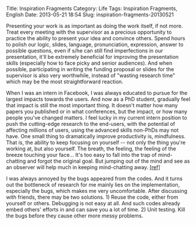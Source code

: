 Title: Inspiration Fragments
Category: Life
Tags: Inspiration Fragments, English
Date: 2013-05-21 18:54
Slug: inspiration-fragments-20130521

Presenting your work is as important as doing the work itself, if not more. Treat every meeting with the supervisor as a precious opportunity to practice the ability to present your idea and convince others. Spend hours to polish our logic, slides, language, pronunciation, expression, answer to possible questions, even if s/he can still find imperfections in our presentation, it'll be extremely beneficial for improving the presentation skills (especially how to face picky and senior audiences). And when possible, participating in writing the funding proposal or slides for the supervisor is also very worthwhile, instead of "wasting research time" which may be the most straightforward reaction.

When I was an intern in Facebook, I was always educated to pursue for the largest impacts towards the users. And now as a PhD student, gradually feel that impact is still the most important thing. It doesn't matter how many papers you published or in what conferences, but the impact, or how many people you've changed matters. I feel lucky in my current intern position to push the cutting-edge research to the end-users, with the potential of affecting millions of users, using the advanced skills non-PhDs may not have.
One small thing to dramatically improve productivity is, mindfulness. That is, the ability to keep focusing on yourself -- not only the thing you're working at, but also yourself. The breath, the feeling, the feeling of the breeze touching your face... It's too easy to fall into the trap of mind-chatting and forgot the original goal. But jumping out of the mind and see as an observer will help much in keeping mind-chatting away. [[ref]](http://www.quora.com/Meditation/What-are-some-mindfulness-techniques/answer/Mellissa-OBrien-1)

I was always annoyed by the bugs appeared from the codes. And it turns out the bottleneck of research for me mainly lies on the implementation, especially the bugs, which makes me very uncomfortable. After discussing with friends, there may be two solutions. 1) Reuse the code, either from yourself or others. Debugging is not easy at all. And such codes already embed others' efforts in and can save you a lot of time. 2) Unit testing. Kill the bugs before they cause other more messy problems.

